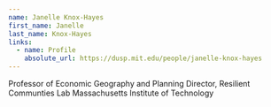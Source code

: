 ```yaml
---
name: Janelle Knox-Hayes
first_name: Janelle
last_name: Knox-Hayes
links:
  - name: Profile
    absolute_url: https://dusp.mit.edu/people/janelle-knox-hayes
---
```


Professor of Economic Geography and Planning
Director, Resilient Communties Lab
Massachusetts Institute of Technology 
